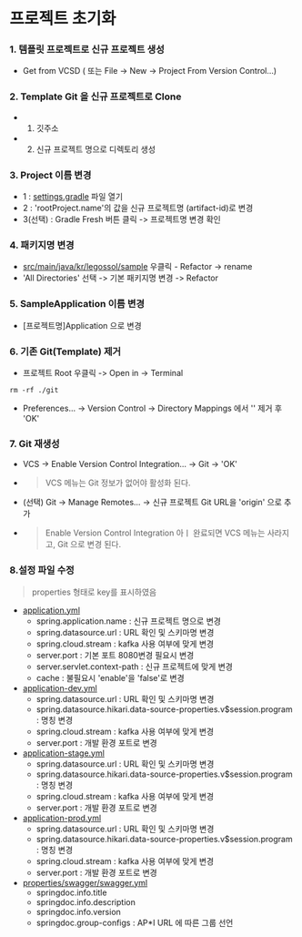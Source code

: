 # 프로젝트 초기화

### 1. 템플릿 프로젝트로 신규 프로젝트 생성
- Get from VCSD ( 또는 File -> New -> Project From Version Control...)

### 2. Template Git 을 신규 프로젝트로 Clone
- 1. 깃주소
- 2. 신규 프로젝트 명으로 디렉토리 생성

### 3. Project 이름 변경
- 1 : [settings.gradle](../settings.gradle) 파일 열기
- 2 : 'rootProject.name'의 값을 신규 프로젝트명 (artifact-id)로 변경
- 3(선택) : Gradle Fresh 버튼 클릭 -> 프로젝트명 변경 확인

### 4. 패키지명 변경
- [src/main/java/kr/legossol/sample](src/main/java/kr/legossol/basicProjectTemplate) 우클릭 - Refactor -> rename
- 'All Directories' 선택 -> 기본 패키지명 변경 -> Refactor

### 5. SampleApplication 이름 변경
- [프로젝트명]Application 으로 변경

### 6. 기존 Git(Template) 제거
- 프로젝트 Root 우클릭 -> Open in -> Terminal
```aidl
rm -rf ./git
```

- Preferences... -> Version Control -> Directory Mappings 에서 '<Project>' 제거 후 'OK'
### 7. Git 재생성
- VCS -> Enable Version Control Integration... -> Git -> 'OK'
- > VCS 메뉴는 Git 정보가 없어야 활성화 된다.

- (선택) Git -> Manage Remotes... -> 신규 프로젝트 Git URL을 'origin' 으로 추가
- > Enable Version Control Integration 아ㅣ 완료되면 VCS 메뉴는 사라지고, Git 으로 변경 된다.


### 8.설정 파일 수정
> properties 형태로 key를 표시하였음
- [application.yml](src/main/resources/application.yml)
    - spring.application.name : 신규 프로젝트 명으로 변경
    - spring.datasource.url : URL 확인 및 스키마명 변경
    - spring.cloud.stream : kafka 사용 여부에 맞게 변경
    - server.port : 기본 포트 8080변경 필요시 변경
    - server.servlet.context-path : 신규 프로젝트에 맞게 변경
    - cache : 불필요시 'enable'을 'false'로 변경
- [application-dev.yml](src/main/resources/application-dev.yml)
    - spring.datasource.url : URL 확인 및 스키마명 변경
    - spring.datasource.hikari.data-source-properties.v$session.program : 명칭 변경
    - spring.cloud.stream : kafka 사용 여부에 맞게 변경
    - server.port : 개발 환경 포트로 변경
- [application-stage.yml](src/main/resources/application-stage.yml)
    - spring.datasource.url : URL 확인 및 스키마명 변경
    - spring.datasource.hikari.data-source-properties.v$session.program : 명칭 변경
    - spring.cloud.stream : kafka 사용 여부에 맞게 변경
    - server.port : 개발 환경 포트로 변경
- [application-prod.yml](src/main/resources/application-prod.yml)
    - spring.datasource.url : URL 확인 및 스키마명 변경
    - spring.datasource.hikari.data-source-properties.v$session.program : 명칭 변경
    - spring.cloud.stream : kafka 사용 여부에 맞게 변경
    - server.port : 개발 환경 포트로 변경
- [properties/swagger/swagger.yml](src/main/resources/properties/swagger/swagger.yml)
    - springdoc.info.title
    - springdoc.info.description
    - springdoc.info.version
    - springdoc.group-configs : AP*I URL 에 따른 그룹 선언